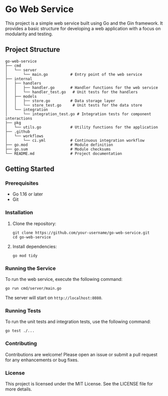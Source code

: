 # Go Web Service

This project is a simple web service built using Go and the Gin framework. It provides a basic structure for developing a web application with a focus on modularity and testing.

## Project Structure

```
go-web-service
├── cmd
│   └── server
│       └── main.go          # Entry point of the web service
├── internal
│   ├── handlers
│   │   ├── handler.go       # Handler functions for the web service
│   │   └── handler_test.go   # Unit tests for the handlers
│   ├── models
│   │   ├── store.go         # Data storage layer
│   │   └── store_test.go     # Unit tests for the data store
│   └── integration
│       └── integration_test.go # Integration tests for component interactions
├── pkg
│   └── utils.go             # Utility functions for the application
├── .github
│   └── workflows
│       └── ci.yml           # Continuous integration workflow
├── go.mod                   # Module definition
├── go.sum                   # Module checksums
└── README.md                # Project documentation
```

## Getting Started

### Prerequisites

- Go 1.16 or later
- Git

### Installation

1. Clone the repository:
   ```
   git clone https://github.com/your-username/go-web-service.git
   cd go-web-service
   ```

2. Install dependencies:
   ```
   go mod tidy
   ```

### Running the Service

To run the web service, execute the following command:
```
go run cmd/server/main.go
```
The server will start on `http://localhost:8080`.

### Running Tests

To run the unit tests and integration tests, use the following command:
```
go test ./...
```

### Contributing

Contributions are welcome! Please open an issue or submit a pull request for any enhancements or bug fixes.

### License

This project is licensed under the MIT License. See the LICENSE file for more details.